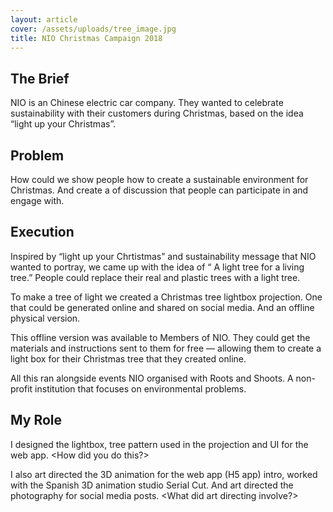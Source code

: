 ```yaml
---
layout: article
cover: /assets/uploads/tree_image.jpg
title: NIO Christmas Campaign 2018
---
```

## The Brief

NIO is an Chinese electric car company. They wanted to celebrate sustainability with their customers during Christmas, based on the idea “light up your Christmas”.

## Problem

How could we show people how to create a sustainable environment for Christmas. And create a of discussion that people can participate in and engage with.

## Execution

Inspired by “light up your Chrtistmas” and sustainability message that NIO wanted to portray, we came up with the idea of “ A light tree for a living tree.” People could replace their real and plastic trees with a light tree.

To make a tree of light we created a Christmas tree lightbox projection. One that could be generated online and shared on social media. And an offline physical version. 

This offline version was available to Members of NIO. They could get the materials and instructions sent to them for free — allowing them to create a light box for their Christmas tree that they created online.

All this ran alongside events NIO organised with Roots and Shoots. A non-profit institution that focuses on environmental problems.

## My Role

I designed the lightbox, tree pattern used in the projection and UI for the web app. <How did you do this?>

I also art directed the 3D animation for the web app (H5 app) intro, worked with the Spanish 3D animation studio Serial Cut. And art directed the photography for social media posts. <What did art directing involve?>
